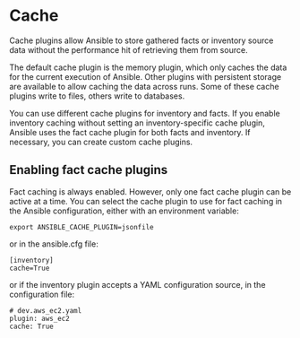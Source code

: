 # Cache

Cache plugins allow Ansible to store gathered facts or inventory source data without the performance hit of retrieving them from source.

The default cache plugin is the memory plugin, which only caches the data for the current execution of Ansible. Other plugins with persistent storage are available to allow caching the data across runs. Some of these cache plugins write to files, others write to databases.

You can use different cache plugins for inventory and facts. If you enable inventory caching without setting an inventory-specific cache plugin, Ansible uses the fact cache plugin for both facts and inventory. If necessary, you can create custom cache plugins.

## Enabling fact cache plugins

Fact caching is always enabled. However, only one fact cache plugin can be active at a time. You can select the cache plugin to use for fact caching in the Ansible configuration, either with an environment variable:

```
export ANSIBLE_CACHE_PLUGIN=jsonfile
```

or in the ansible.cfg file:

```
[inventory]
cache=True
```

or if the inventory plugin accepts a YAML configuration source, in the configuration file:

```
# dev.aws_ec2.yaml
plugin: aws_ec2
cache: True
```